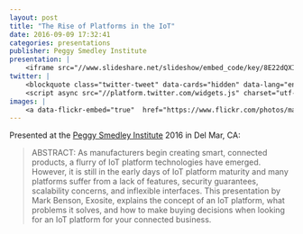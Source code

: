```yaml
---
layout: post
title: "The Rise of Platforms in the IoT"
date: 2016-09-09 17:32:41
categories: presentations 
publisher: Peggy Smedley Institute
presentation: |
    <iframe src="//www.slideshare.net/slideshow/embed_code/key/8E22dQXIpVtsu9" width="595" height="485" frameborder="0" marginwidth="0" marginheight="0" scrolling="no" style="border:1px solid #CCC; border-width:1px; margin-bottom:5px; max-width: 100%;" allowfullscreen> </iframe> <div style="margin-bottom:5px"> <strong> <a href="//www.slideshare.net/MarkBenson5/the-rise-of-platforms-in-the-iot" title="The Rise of Platforms in the IoT" target="_blank">The Rise of Platforms in the IoT</a> </strong> from <strong><a target="_blank" href="//www.slideshare.net/MarkBenson5">Mark Benson</a></strong> </div>
twitter: |
    <blockquote class="twitter-tweet" data-cards="hidden" data-lang="en"><p lang="en" dir="ltr">Mark Benson .<a href="https://twitter.com/exosite">@exosite</a> &amp; David McLauchlan .<a href="https://twitter.com/BuddyPlatform">@BuddyPlatform</a> discuss <a href="https://twitter.com/hashtag/IoT?src=hash">#IoT</a> <a href="https://twitter.com/hashtag/platforms?src=hash">#platforms</a>. What should you consider? <a href="https://twitter.com/hashtag/PSI16?src=hash">#PSI16</a> <a href="https://t.co/uTDfeeHKdX">pic.twitter.com/uTDfeeHKdX</a></p>&mdash; Peggy Smedley (@Peggy_Smedley) <a href="https://twitter.com/Peggy_Smedley/status/774314358830542849">September 9, 2016</a></blockquote>
    <script async src="//platform.twitter.com/widgets.js" charset="utf-8"></script>
images: |
    <a data-flickr-embed="true"  href="https://www.flickr.com/photos/markbenson/albums/72157678367753215" title="2016 Connected World in San Diego"><img src="https://c5.staticflickr.com/1/412/31876671516_feb7f0714f_z.jpg" width="579" height="434" alt="2016 Connected World in San Diego"></a><script async src="//embedr.flickr.com/assets/client-code.js" charset="utf-8"></script>
---
```


Presented at the [Peggy Smedley Institute](http://learnitiot.com/) 2016 in Del Mar, CA:

> ABSTRACT: As manufacturers begin creating smart, connected products, a flurry of IoT platform technologies have emerged. However, it is still in the early days of IoT platform maturity and many platforms suffer from a lack of features, security guarantees, scalability concerns, and inflexible interfaces. This presentation by Mark Benson, Exosite, explains the concept of an IoT platform, what problems it solves, and how to make buying decisions when looking for an IoT platform for your connected business.

